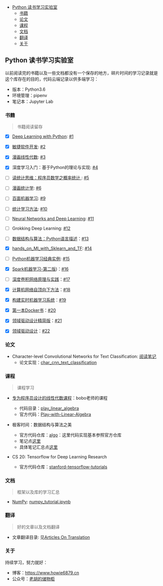 
<!-- @import "[TOC]" {cmd="toc" depthFrom=1 depthTo=6 orderedList=false} -->

<!-- code_chunk_output -->

* [Python 读书学习实验室](#python-读书学习实验室)
	* [书籍](#书籍)
	* [论文](#论文)
	* [课程](#课程)
	* [文档](#文档)
	* [翻译](#翻译)
	* [关于](#关于)

<!-- /code_chunk_output -->

## Python 读书学习实验室

以前阅读完的书籍以及一些文档都没有一个保存的地方，碎片时间的学习记录就是这个库存在的目的，代码云端记录以供多端学习：

- 版本：Python3.6
- 环境管理：pipenv
- 笔记本：Jupyter Lab

### 书籍

> 书籍阅读留存

- [x] [Deep Learning with Python](pylab/books/deep_learning_with_python): [#1](https://github.com/howie6879/pylab/issues/1)
- [x] [敏捷软件开发](pylab/books/敏捷软件开发): [#2](https://github.com/howie6879/pylab/issues/2)
- [x] [漫画线性代数](pylab/books/漫画线性代数): [#3](https://github.com/howie6879/pylab/issues/3)
- [x] 深度学习入门：基于Python的理论与实现: [#4](https://github.com/howie6879/pylab/issues/4)
- [ ] [读统计思维：程序员数学之概率统计 ](pylab/books/读统计思维——程序员数学之概率统计): [#5](https://github.com/howie6879/pylab/issues/5)
- [ ] [漫画统计学](pylab/books/漫画统计学): [#6](https://github.com/howie6879/pylab/issues/6)
- [ ] [百面机器学习](pylab/books/百面机器学习): [#9](https://github.com/howie6879/pylab/issues/9)
- [ ] [统计学习方法](pylab/books/statistical_learning_method): [#10](https://github.com/howie6879/pylab/issues/10)
- [ ] [Neural Networks and Deep Learning](pylab/books/nndl): [#11](https://github.com/howie6879/pylab/issues/11)
- [ ] Grokking Deep Learning: [#12](https://github.com/howie6879/pylab/issues/12)
- [ ] [数据结构与算法：Python语言描述](pylab/books/算法与数据结构：Python语言描述)：[#13](https://github.com/howie6879/pylab/issues/13)
- [x] [hands_on_Ml_with_Sklearn_and_TF](pylab/books/hands_on_ml_with_sklearn_and_tf): [#14](https://github.com/howie6879/pylab/issues/14)
- [ ] [Python机器学习经典实例](pylab/books/Python机器学习经典实例): [#15](https://github.com/howie6879/pylab/issues/15)
- [x] [Spark机器学习-第二版](Spark机器学习-第二版))：[#16](https://github.com/howie6879/pylab/issues/16)
- [ ] [深度卷积网络原理与实践](pylab/books/深度卷积网络原理与实践)：[#17](https://github.com/howie6879/pylab/issues/17)
- [x] [计算机网络自顶向下方法](pylab/books/计算机网络自顶向下方法)：[#18](https://github.com/howie6879/pylab/issues/18)
- [x] [构建实时机器学习系统](pylab/books/构建实时机器学习系统)：[#19](https://github.com/howie6879/pylab/issues/19)
- [x] [第一本Docker书](pylab/pylab/tutorial/docker)：[#20](https://github.com/howie6879/pylab/issues/20)
- [x] [领域驱动设计精简版](pylab/books/领域驱动设计精简版)：[#21](https://github.com/howie6879/pylab/issues/21)
- [x] [领域驱动设计](pylab/books/领域驱动设计)：[#22](https://github.com/howie6879/pylab/issues/22)


### 论文

 - Character-level Convolutional Networks for Text Classification: [阅读笔记](./pylab/papers/character_level_convolutional_networks_for_text_classiﬁcation)
    - 论文实现：[char_cnn_text_classification](https://github.com/howie6879/char_cnn_text_classification)

### 课程

> 课程学习

- [专为程序员设计的线性代数课程](https://coding.imooc.com/class/260.html)：bobo老师的课程
    - 代码目录：[play_linear_algebra](./pylab/lessons/play_linear_algebra)
    - 官方代码：[Play-with-Linear-Algebra](https://github.com/liuyubobobo/Play-with-Linear-Algebra)

- 极客时间：数据结构与算法之美
	- 官方代码仓库：[algo](https://github.com/wangzheng0822/algo)：这里代码实现基本参照官方仓库
    - 笔记点[这里](pylab/lessons/data_structure_and_algorithms)
    - 具体笔记汇总点[这里](https://github.com/howie6879/pylab/issues/7)

- CS 20: Tensorflow for Deep Learning Research
	- 官方代码仓库：[stanford-tensorflow-tutorials](https://github.com/chiphuyen/stanford-tensorflow-tutorials)

### 文档

> 框架以及库的学习汇总

- [NumPy](https://docs.scipy.org/doc/numpy-1.15.0/user/quickstart.html): [numpy_tutorial.ipynb](./tutorial/numpy/numpy_tutirial.ipnb)

### 翻译

> 好的文章以及文档翻译

- 文章翻译目录: 见[Articles On Translation](./articles_translation.md)

### 关于

持续学习，努力就好：

- 博客：https://www.howie6879.cn
- 公众号：[老胡的储物柜](https://camo.githubusercontent.com/8f6ae80175e0224eb1fb77f4ba66e857bf594cc5/68747470733a2f2f7773312e73696e61696d672e636e2f6c617267652f303037693358435567793166796a766d777a6f71326a333070303064776d7a6c2e6a7067)